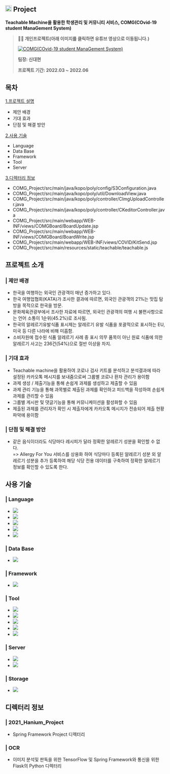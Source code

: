 ## <img width=20px src=https://user-images.githubusercontent.com/42789819/115147514-42221300-a096-11eb-9526-a68b8094f79c.png>  Project
**Teachable Machine을 활용한 학생관리 및 커뮤니티 서비스, COMG(COvid-19 student ManaGement System)**

> **👨‍🏫  개인프로젝트(아래 이미지를 클릭하면 유튜브 영상으로 이동됩니다.)**
> 
> [![COMG(COvid-19 student ManaGement System)](https://user-images.githubusercontent.com/80372103/182903943-9c9fb79e-f281-40ec-b735-4c05c305a2d2.png)](https://youtu.be/ZaGxmUL0TSk)
> 
> **팀장: 신대현**  
> 
> **프로젝트 기간: 2022.03 ~ 2022.06**  
## 목차
[1.프로젝트 설명](#프로젝트-설명)
* 제안 배경
* 기대 효과
* 단점 및 해결 방안
  
[2.사용 기술](#솔루션에-사용된-기술-및-버전)
*  Language
*  Data Base
*  Framework
*  Tool
*  Server
  
[3.디렉터리 정보](#디렉터리-정보)
* COMG_Project/src/main/java/kopo/poly/config/S3Configuration.java
* COMG_Project/src/main/java/kopo/poly/util/DownloadView.java
* COMG_Project/src/main/java/kopo/poly/controller/CImgUploadController.java
* COMG_Project/src/main/java/kopo/poly/controller/CKeditorController.java
* COMG_Project/src/main/webapp/WEB-INF/views/COMGBoard/BoardUpdate.jsp
* COMG_Project/src/main/webapp/WEB-INF/views/COMGBoard/BoardWrite.jsp
* COMG_Project/src/main/webapp/WEB-INF/views/COVID/KitSend.jsp
* COMG_Project/src/main/resources/static/teachable/teachable.js<br>
  

## 프로젝트 소개
### | 제안 배경
* 한국을 여행하는 외국인 관광객이 매년 증가하고 있다.
* 한국 여행업협회(KATA)가 조사한 결과에 따르면, 외국인 관광객의 21%는 맛집 탐방을 목적으로 한국을 방문.
* 문화체육관광부에서 조사한 자료에 따르면, 외국인 관광객의 여행 시 불편사항으로는 언어 소통이 1순위(45.2%)로 조사됨.
* 한국의 알레르기유발식품 표시제는 알레르기 유발 식품을 포괄적으로 표시하는 EU, 미국 등 다른 나라에 비해 미흡함.
* 소비자원에 접수된 식품 알레르기 사례 중 표시 의무 품목이 아닌 원료 식품에 의한 알레르기 사고는 236건(54%)으로 절반 이상을 차지.
### | 기대 효과
* Teachable machine을 활용하여 코로나 검사 키트를 분석하고 분석결과에 따라 설정된 카카오톡 메시지를 보내줌으로써 그룹별 코로나 환자 관리가 용이함
* 과제 생성 / 제출기능을 통해 손쉽게 과제를 생성하고 제출할 수 있음
* 과제 관리 기능을 통해 과목별로 제출된 과제를 확인하고 피드백을 작성하여 손쉽게 과제를 관리할 수 있음
* 그룹별 게시판 및 댓글기능을 통해 커뮤니케이션을 활성화할 수 있음
* 제출된 과제를 관리자가 확인 시 제출자에게 카카오톡 메시지가 전송되어 제출 현황 파악에 용이함
### | 단점 및 해결 방안
* 같은 음식이더라도 식당마다 레시피가 달라 정확한 알레르기 성분을 확인할 수 없다. 
<br>=> Allergy For You 서비스를 상용화 하여 식당마다 등록된 알레르기 성분 외 알레르기 성분을 추가 등록하여 해당 식당 전용 데이터를 구축하여 정확한 알레르기 정보를 확인할 수 있도록 한다.
## 사용 기술
### | Language 
* <img src="https://img.shields.io/badge/Java-색코드?style=for-the-badge&logo=이미지 이름&logoColor=white">
* <img src="https://img.shields.io/badge/Python-3776AB?style=for-the-badge&logo=Python&logoColor=white"> 
* <img src="https://img.shields.io/badge/JavaScript-F7DF1E?style=for-the-badge&logo=JavaScript&logoColor=white">
* <img src="https://img.shields.io/badge/Css3-1572B6?style=for-the-badge&logo=CSS3&logoColor=white"> 
* <img src="https://img.shields.io/badge/Html5-E34F26?style=for-the-badge&logo=HTML5&logoColor=white">
### | Data Base
* <img src="https://img.shields.io/badge/MariaDB-003545?style=for-the-badge&logo=MariaDB&logoColor=white">
### | Framework
* <img src="https://img.shields.io/badge/Spring Boot-6DB33F?style=for-the-badge&logo=Spring Boot&logoColor=white"> 
### | Tool
* <img src="https://img.shields.io/badge/IntelliJ-000000?style=for-the-badge&logo=IntelliJ IDEA&logoColor=white"> 
* <img src="https://img.shields.io/badge/PyCharm-000000?style=for-the-badge&logo=PyCharm&logoColor=white"> 
* <img src="https://img.shields.io/badge/Git Hub-181717?style=for-the-badge&logo=GitHub&logoColor=white"> 
* <img src="https://img.shields.io/badge/Git Kraken-179287?style=for-the-badge&logo=GitKraken&logoColor=white">
* <img src="https://img.shields.io/badge/Data Grip-000000?style=for-the-badge&logo=DataGrip&logoColor=white">
### | Server
* <img src="https://img.shields.io/badge/Apache Tomcat-F8DC75?style=for-the-badge&logo=Apache Tomcat&logoColor=white">
* <img src="https://img.shields.io/badge/Amazon EC2-FF9900?style=for-the-badge&logo=Amazon EC2&logoColor=white">
### | Storage
* <img src="https://img.shields.io/badge/Amazon S3-569A31?style=for-the-badge&logo=Amazon S3&logoColor=white">
## 디렉터리 정보
### | 2021_Hanium_Project
* Spring Framework Project 디렉터리
### | OCR
* 이미지 분석및 판독을 위한 TensorFlow 및 Spring Framework와 통신을 위한 Flask의 Python 디렉터리
